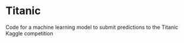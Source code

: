 # Titanic
Code for a machine learning model to submit predictions to the Titanic Kaggle competition
